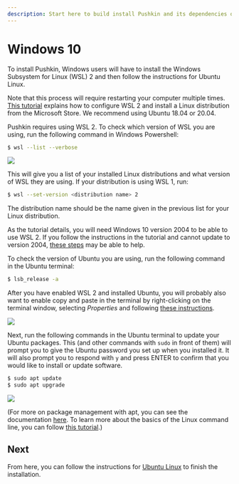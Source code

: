 ```yaml
---
description: Start here to build install Pushkin and its dependencies on Windows 10.
---
```


# Windows 10

To install Pushkin, Windows users will have to install the Windows Subsystem for Linux (WSL) 2 and then follow the instructions for Ubuntu Linux. 

Note that this process will require restarting your computer multiple times. [This tutorial](https://docs.microsoft.com/en-us/windows/wsl/install-win10) explains how to configure WSL 2 and install a Linux distribution from the Microsoft Store. We recommend using Ubuntu 18.04 or 20.04. 

Pushkin requires using WSL 2. To check which version of WSL you are using, run the following command in Windows Powershell:

```bash
$ wsl --list --verbose
```

![](../../.gitbook/assets/wsl1.gif)

This will give you a list of your installed Linux distributions and what version of WSL they are using. If your distribution is using WSL 1, run:

```bash
$ wsl --set-version <distribution name> 2
```

The distribution name should be the name given in the previous list for your Linux distribution.

As the tutorial details, you will need Windows 10 version 2004 to be able to use WSL 2. If you follow the instructions in the tutorial and cannot update to version 2004, [these steps](https://www.bleepingcomputer.com/news/microsoft/windows-10-2004-update-not-offered-heres-how-to-get-it-now/) may be able to help.

To check the version of Ubuntu you are using, run the following command in the Ubuntu terminal:

```bash
$ lsb_release -a
```

After you have enabled WSL 2 and installed Ubuntu, you will probably also want to enable copy and paste in the terminal by right-clicking on the terminal window, selecting *Properties* and following [these instructions](https://devblogs.microsoft.com/commandline/copy-and-paste-arrives-for-linuxwsl-consoles/).

![](../../.gitbook/assets/copyPasteScreenshot.jpg)

Next, run the following commands in the Ubuntu terminal to update your Ubuntu packages. This (and other commands with `sudo` in front of them) will prompt you to give the Ubuntu password you set up when you installed it. It will also prompt you to respond with `y` and press ENTER to confirm that you would like to install or update software. 

```bash
$ sudo apt update
$ sudo apt upgrade
```

![](../../.gitbook/assets/wsl2.gif)

(For more on package management with apt, you can see the documentation [here](https://ubuntu.com/server/docs/package-management). To learn more about the basics of the Linux command line, you can follow [this tutorial](https://ubuntu.com/tutorials/command-line-for-beginners#1-overview).)

## Next

From here, you can follow the instructions for [Ubuntu Linux](ubuntu-install.md) to finish the installation.
